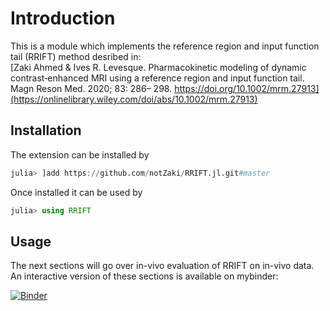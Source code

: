 # Introduction

This is a module which implements the reference region and input function tail (RRIFT) method desribed in:   
[Zaki Ahmed & Ives R. Levesque. Pharmacokinetic modeling of dynamic contrast‐enhanced MRI using a reference region and input function tail. Magn Reson Med. 2020; 83: 286– 298. https://doi.org/10.1002/mrm.27913](https://onlinelibrary.wiley.com/doi/abs/10.1002/mrm.27913)

## Installation

The extension can be installed by
```julia
julia> ]add https://github.com/notZaki/RRIFT.jl.git#master
```

Once installed it can be used by
```julia
julia> using RRIFT
```

## Usage

The next sections will go over in-vivo evaluation of RRIFT on in-vivo data.
An interactive version of these sections is available on mybinder:  

[![Binder](https://mybinder.org/badge_logo.svg)](https://mybinder.org/v2/gh/notZaki/RRIFT.jl/notebooks?urlpath=lab/tree/notebooks/00-Hello.ipynb)

